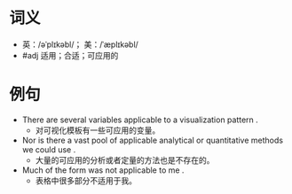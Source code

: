 # 词义
- 英：/əˈplɪkəbl/； 美：/ˈæplɪkəbl/
- #adj 适用；合适；可应用的
# 例句
- There are several variables applicable to a visualization pattern .
	- 对可视化模板有一些可应用的变量。
- Nor is there a vast pool of applicable analytical or quantitative methods we could use .
	- 大量的可应用的分析或者定量的方法也是不存在的。
- Much of the form was not applicable to me .
	- 表格中很多部分不适用于我。
